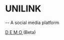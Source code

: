# UNILINK
-- A social media platform

<a href="https://unilink-ac63f.web.app/" > D E M O
</a> (Beta)
